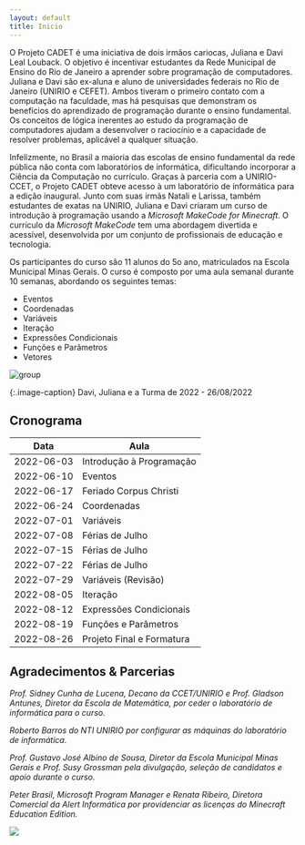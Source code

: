 ```yaml
---
layout: default
title: Inicio
---
```


O Projeto CADET é uma iniciativa de dois irmãos cariocas, Juliana e Davi Leal Louback. O objetivo é incentivar estudantes da Rede Municipal de Ensino do Rio de Janeiro a aprender sobre programação de computadores. Juliana e Davi são ex-aluna e aluno de universidades federais no Rio de Janeiro (UNIRIO e CEFET). Ambos tiveram o primeiro contato com a computação na faculdade, mas há pesquisas que demonstram os benefícios do aprendizado de programação durante o ensino fundamental. Os conceitos de lógica inerentes ao estudo da programação de computadores ajudam a desenvolver o raciocínio e a capacidade de resolver problemas, aplicável a qualquer situação.

Infelizmente, no Brasil a maioria das escolas de ensino fundamental da rede pública não conta com laboratórios de informática, dificultando incorporar a Ciência da Computação no currículo. Graças à parceria com a UNIRIO-CCET, o Projeto CADET obteve acesso à um laboratório de informática para a edição inaugural. Junto com suas irmãs Natali e Larissa, também estudantes de exatas na UNIRIO, Juliana e Davi criaram um curso de introdução à programação usando a _Microsoft MakeCode for Minecraft_. O currículo da _Microsoft MakeCode_ tem uma abordagem divertida e acessível, desenvolvida por um conjunto de profissionais de educação e tecnologia.

Os participantes do curso são 11 alunos do 5o ano, matriculados na Escola Municipal Minas Gerais. O curso é composto por uma aula semanal durante 10 semanas, abordando os seguintes temas:

* Eventos
* Coordenadas
* Variáveis 
* Iteração
* Expressões Condicionais
* Funções e Parâmetros
* Vetores

![group](../assets/img/group.jpg)

{:.image-caption}
Davi, Juliana e a Turma de 2022 - 26/08/2022


## Cronograma

| Data	      | Aula		      	|
| ----------- | ----------------------- |
| 2022-06-03  | Introdução à Programação |
| 2022-06-10  | Eventos		      		|
| 2022-06-17  | Feriado Corpus Christi	|
| 2022-06-24  | Coordenadas		   |
| 2022-07-01  | Variáveis					|
| 2022-07-08  | Férias de Julho					|
| 2022-07-15  | Férias de Julho					|
| 2022-07-22  | Férias de Julho					|
| 2022-07-29  | Variáveis (Revisão)				|
| 2022-08-05  | Iteração					|
| 2022-08-12  | Expressões Condicionais				|
| 2022-08-19  | Funções e Parâmetros				|
| 2022-08-26  | Projeto Final e Formatura			|


## Agradecimentos & Parcerias


_Prof. Sidney Cunha de Lucena, Decano da CCET/UNIRIO e Prof. Gladson Antunes, Diretor da Escola de Matemática, por ceder o laboratório de informática para o curso._

_Roberto Barros do NTI UNIRIO por configurar as máquinas do laboratório de informática._

_Prof. Gustavo José Albino de Sousa, Diretor da Escola Municipal Minas Gerais e Prof. Susy Grossman pela divulgação, seleção de candidatos e apoio durante o curso._

_Peter Brasil, Microsoft Program Manager e Renata Ribeiro, Diretora Comercial da Alert Informática por providenciar as licenças do Minecraft Education Edition._


![](../assets/img/class.jpg)
